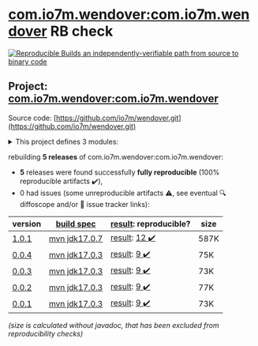 [com.io7m.wendover:com.io7m.wendover](https://central.sonatype.com/artifact/com.io7m.wendover/com.io7m.wendover/1.0.1/versions) RB check
=======

[![Reproducible Builds](https://reproducible-builds.org/images/logos/rb.svg) an independently-verifiable path from source to binary code](https://reproducible-builds.org/)

## Project: [com.io7m.wendover:com.io7m.wendover](https://central.sonatype.com/artifact/com.io7m.wendover/com.io7m.wendover/1.0.1/versions)

Source code: [https://github.com/io7m/wendover.git](https://github.com/io7m/wendover.git)

<details><summary>This project defines 3 modules:</summary>

* [com.io7m.wendover:com.io7m.wendover](https://central.sonatype.com/artifact/com.io7m.wendover/com.io7m.wendover/1.0.1)
* [com.io7m.wendover:com.io7m.wendover.core](https://central.sonatype.com/artifact/com.io7m.wendover/com.io7m.wendover.core/1.0.1)
* [com.io7m.wendover:com.io7m.wendover.tests](https://central.sonatype.com/artifact/com.io7m.wendover/com.io7m.wendover.tests/1.0.1)
</details>

rebuilding **5 releases** of com.io7m.wendover:com.io7m.wendover:
- **5** releases were found successfully **fully reproducible** (100% reproducible artifacts :heavy_check_mark:),
- 0 had issues (some unreproducible artifacts :warning:, see eventual :mag: diffoscope and/or :memo: issue tracker links):

| version | [build spec](/BUILDSPEC.md) | [result](https://reproducible-builds.org/docs/jvm/): reproducible? | size |
| -- | --------- | ------ | -- |
| [1.0.1](https://central.sonatype.com/artifact/com.io7m.wendover/com.io7m.wendover/1.0.1/pom) | [mvn jdk17.0.7](com.io7m.wendover-1.0.1.buildspec) | [result](com.io7m.wendover-1.0.1.buildinfo): [12 :heavy_check_mark: ](com.io7m.wendover-1.0.1.buildcompare) | 587K |
| [0.0.4](https://central.sonatype.com/artifact/com.io7m.wendover/com.io7m.wendover/0.0.4/pom) | [mvn jdk17.0.3](com.io7m.wendover-0.0.4.buildspec) | [result](com.io7m.wendover-0.0.4.buildinfo): [9 :heavy_check_mark: ](com.io7m.wendover-0.0.4.buildcompare) | 75K |
| [0.0.3](https://central.sonatype.com/artifact/com.io7m.wendover/com.io7m.wendover/0.0.3/pom) | [mvn jdk17.0.3](com.io7m.wendover-0.0.3.buildspec) | [result](com.io7m.wendover-0.0.3.buildinfo): [9 :heavy_check_mark: ](com.io7m.wendover-0.0.3.buildcompare) | 73K |
| [0.0.2](https://central.sonatype.com/artifact/com.io7m.wendover/com.io7m.wendover/0.0.2/pom) | [mvn jdk17.0.3](com.io7m.wendover-0.0.2.buildspec) | [result](com.io7m.wendover-0.0.2.buildinfo): [9 :heavy_check_mark: ](com.io7m.wendover-0.0.2.buildcompare) | 77K |
| [0.0.1](https://central.sonatype.com/artifact/com.io7m.wendover/com.io7m.wendover/0.0.1/pom) | [mvn jdk17.0.3](com.io7m.wendover-0.0.1.buildspec) | [result](com.io7m.wendover-0.0.1.buildinfo): [9 :heavy_check_mark: ](com.io7m.wendover-0.0.1.buildcompare) | 73K |

<i>(size is calculated without javadoc, that has been excluded from reproducibility checks)</i>
